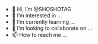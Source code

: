 - 👋 Hi, I’m @SHOSHOTAG
- 👀 I’m interested in ...
- 🌱 I’m currently learning ...
- 💞️ I’m looking to collaborate on ...
- 📫 How to reach me ...

<!---
SHOSHOTAG/SHOSHOTAG is a ✨ special ✨ repository because its `README.md` (this file) appears on your GitHub profile.
You can click the Preview link to take a look at your changes.
--->
